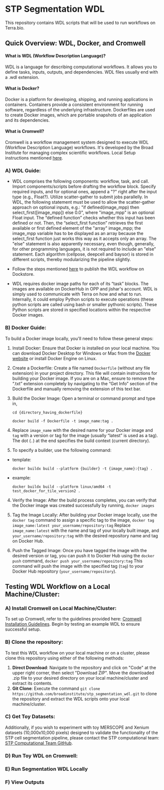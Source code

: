 # STP Segmentation WDL

This repository contains WDL scripts that will be used to run workflows on Terra.bio.

## Quick Overview: WDL, Docker, and Cromwell

#### What is WDL (Workflow Description Language)?

WDL is a language for describing computational workflows. It allows you to define tasks, inputs, outputs, and dependencies. WDL files usually end with a .wdl extension.

#### What is Docker?

Docker is a platform for developing, shipping, and running applications in containers. Containers provide a consistent environment for running software, regardless of the underlying infrastructure. Dockerfiles are used to create Docker images, which are portable snapshots of an application and its dependencies.

#### What is Cromwell?

Cromwell is a workflow management system designed to execute WDL (Workflow Description Language) workflows. It's developed by the Broad Institute for managing complex scientific workflows. Local Setup instructions mentioned [here](https://github.com/broadinstitute/stp_segmentation_wdl?tab=readme-ov-file#testing-wdl-workflow-on-a-local-machinecluster).

### A) WDL Guide:

- WDL comprises the following components: workflow, task, and call. Import components/scripts before drafting the workflow block. Specify required inputs, and for optional ones, append a "?" right after the input type (e.g., Float?). Utilize scatter-gather to submit jobs parallelly. In WDL, the following statement must be used to allow the scatter-gather approach on optional inputs, e.g.: "if defined(image_mpp) then select_first([image_mpp]) else 0.0", where "image_mpp" is an optional Float input. The “defined function” checks whether this input has been defined or not. Then, the “select_first function” retrieves the first available or first defined element of the "array" image_mpp; the image_mpp variable has to be displayed as an array because the select_first function just works this way as it accepts only an array. The "else" statement is also apparently necessary, even though, generally, for other programming languages, it is not required to include an "else" statement. Each algorithm (cellpose, deepcell and baysor) is stored in different scripts, thereby modularizing the pipeline slightly. 

- Follow the steps mentioned [here](https://support.terra.bio/hc/en-us/articles/8888504224283-How-to-set-up-a-WDL-on-Github-Dockstore) to publish the WDL workflow on Dockstore.

- WDL requires docker image paths for each of its “task” blocks. The images are available on DockerHub in OPP and jishar's account. WDL is simply used to communicate with Terra on how and what to run. Internally, it could employ Python scripts to execute operations (these python scripts are called using bash or smaller pythonic scripts). These Python scripts are stored in specified locations within the respective Docker images. 

### B) Docker Guide:

To build a Docker image locally, you'll need to follow these general steps:

1. Install Docker: Ensure that Docker is installed on your local machine. You can download Docker Desktop for Windows or Mac from the [Docker website](https://www.docker.com/products/docker-desktop) or install Docker Engine on Linux.

2. Create a Dockerfile: Create a file named `Dockerfile` (without any file extension) in your project directory. This file will contain instructions for building your Docker image. If you are on a Mac, ensure to remove the “.txt” extension completely by navigating to the “Get Info” section of the Dockerfile and manually removing the extension of this text bar.

3. Build the Docker Image: Open a terminal or command prompt and type in,
  
    ``cd {directory_having_dockerfile}``
  
    ``docker build -f Dockerfile -t image_name:tag .``

4. Replace `image_name` with the desired name for your Docker image and `tag` with a version or tag for the image (usually “latest” is used as a tag). The dot (`.`) at the end specifies the build context (current directory).

5. To specify a builder, use the following command:

- template:
  
  `` docker buildx build --platform {builder} -t {image_name}:{tag} . ``
  
- example:
  
  `` docker buildx build --platform linux/amd64 -t test_docker_for_tile_version2 . ``


  
4. Verify the Image: After the build process completes, you can verify that the Docker image was created successfully by running,
   ``
   docker images
   ``

5. Tag the Image Locally: After building your Docker image locally, use the `docker tag` command to assign a specific tag to the image,
   ``
   docker tag image_name:latest your_username/repository:tag
   ``
Replace `image_name:latest` with the name and tag of your locally built image, and `your_username/repository:tag` with the desired repository name and tag on Docker Hub.

6. Push the Tagged Image: Once you have tagged the image with the desired version or tag, you can push it to Docker Hub using the `docker push` command,
   ``
   docker push your_username/repository:tag
   ``
This command will push the image with the specified tag (`tag`) to your Docker Hub repository (`your_username/repository`).


## Testing WDL Workflow on a Local Machine/Cluster:

### A) Install Cromwell on Local Machine/Cluster:

To set up Cromwell, refer to the guidelines provided here: [Cromwell Installation Guidelines](https://cromwell.readthedocs.io/en/stable/tutorials/FiveMinuteIntro/). Begin by testing an example WDL to ensure successful setup.

### B) Clone the repository:

To test this WDL workflow on your local machine or on a cluster, please clone this repository using either of the following methods:  

1) **Direct Download**: Navigate to the repository and click on "Code" at the upper right corner, then select "Download ZIP". Move the downloaded .zip file to your desired directory on your local machine/cluster and extract its contents.
2) **Git Clone**: Execute the command `git clone https://github.com/broadinstitute/stp_segmentation_wdl.git` to clone the repository and extract the WDL scripts onto your local machine/cluster.

### C) Get Toy Datasets:

Additionally, if you wish to experiment with toy MERSCOPE and Xenium datasets (10,000x10,000 pixels) designed to validate the functionality of the STP cell segmentation pipeline, please contact the STP computational team: [STP Computational Team GitHub](https://github.com/orgs/broadinstitute/teams/stp).

### D) Run Toy WDL on Cromwell:

### E) Run Segmentation WDL Locally 

### F) View Outputs

